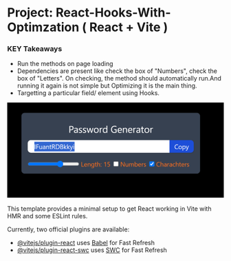 # Project: React-Hooks-With-Optimzation ( React + Vite )

### KEY Takeaways

- Run the methods on page loading
- Dependencies are present like check the box of "Numbers", check the box of "Letters". On checking, the method should automatically run.And running it again is not simple but Optimizing it is the main thing.
- Targetting a particular field/ element using Hooks.

![Password Generator Image](image.png)

This template provides a minimal setup to get React working in Vite with HMR and some ESLint rules.

Currently, two official plugins are available:

- [@vitejs/plugin-react](https://github.com/vitejs/vite-plugin-react/blob/main/packages/plugin-react/README.md) uses [Babel](https://babeljs.io/) for Fast Refresh
- [@vitejs/plugin-react-swc](https://github.com/vitejs/vite-plugin-react-swc) uses [SWC](https://swc.rs/) for Fast Refresh
